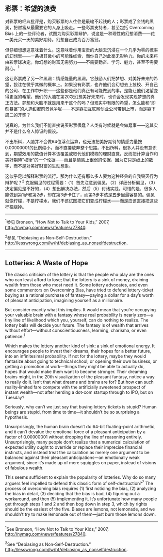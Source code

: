 ## 彩票：希望的浪费

对彩票的经典批评是，购买彩票的人往往是最输不起钱的人；彩票成了金钱的黑洞，把财富从最需要它的人身上吸走。一些彩票支持者，甚至包括 Overcoming Bias 上的一些评论者，试图为购买彩票辩护，说这是一种理性的幻想消费——花一美元买一天的美好期待，幻想自己成为百万富翁。

但仔细想想这意味着什么。这意味着你用宝贵的大脑去沉浸在一个几乎为零的概率的幻想里——一条极其微小的可能性线索，而你自己对此毫无影响力。你的未来将由彩票球决定。你幻想的财富无需努力——不需要勤奋、学习、魅力，甚至不需要耐心。<sup>1</sup>

这让彩票成了另一种黑洞：情感能量的黑洞。它鼓励人们把梦想、对美好未来的希望，投注在微乎其微的概率上。如果没有彩票，也许他们会幻想去上技校、开自己的公司、在工作中升职——这些都是他们真正有可能做到的事，是能让他们渴望变得更强的希望。他们的大脑在第20次幻想美好未来时，也许会发现实现梦想的真正方法。梦想和大脑不就是用来干这个的吗？但现实中有限的希望，怎么能和“即刻暴富”的人造甜蜜前景竞争呢——不是靠把互联网创业公司带到上市，而是靠下周二的开奖？

说真的，为什么我们不能直接说买彩票很蠢？人类有时候就是会做蠢事——这其实并不是什么令人惊讶的假设。

不出所料，人脑并不会做64位浮点运算，也无法把美好期待的情感力量按0.00000001的比例缩小，而不直接放弃整个思路。不出所料，很多人并没有意识到，期望效用的数值计算本该覆盖或取代他们模糊的理财直觉，反而把计算当作和美好期待“权衡”的一个论据——而且是情感上很弱的论据，因为它只是纸上的数字，而不是对美好财富的生动想象。

这似乎足以解释彩票的流行。那为什么还有那么多人要为这种经典的自我毁灭行为辩护呢？<sup>2</sup> 克服偏见的过程需要：（1）首先注意到偏见，（2）详细分析偏见，（3）决定偏见是不好的，（4）想出解决办法，然后（5）付诸实践。可惜的是，很多人能做到第1步和第2步，却在第3步卡住了，而第3步本该是五步里最容易的。偏见就像柠檬，不是柠檬水，我们不该试图把它们变成柠檬水——而是应该直接把这些柠檬烧掉。

---

<sup>1</sup>参见 Bronson, “How Not to Talk to Your Kids,” 2007, http://nymag.com/news/features/27840.

<sup>2</sup>参见 “Debiasing as Non-Self-Destruction.” http://lesswrong.com/lw/hf/debiasing_as_nonselfdestruction.

---

## Lotteries: A Waste of Hope

The classic criticism of the lottery is that the people who play are the ones who can least afford to lose; that the lottery is a sink of money, draining wealth from those who most need it. Some lottery advocates, and even some commentors on Overcoming Bias, have tried to defend lottery-ticket buying as a rational purchase of fantasy—paying a dollar for a day’s worth of pleasant anticipation, imagining yourself as a millionaire.

But consider exactly what this implies. It would mean that you’re occupying your valuable brain with a fantasy whose real probability is nearly zero—a tiny line of likelihood which you, yourself, can do nothing to realize. The lottery balls will decide your future. The fantasy is of wealth that arrives without effort—without conscientiousness, learning, charisma, or even patience.<sup>1</sup>

Which makes the lottery another kind of sink: a sink of emotional energy. It encourages people to invest their dreams, their hopes for a better future, into an infinitesimal probability. If not for the lottery, maybe they would fantasize about going to technical school, or opening their own business, or getting a promotion at work—things they might be able to actually do, hopes that would make them want to become stronger. Their dreaming brains might, in the 20th visualization of the pleasant fantasy, notice a way to really do it. Isn’t that what dreams and brains are for? But how can such reality-limited fare compete with the artificially sweetened prospect of instant wealth—not after herding a dot-com startup through to IPO, but on Tuesday?

Seriously, why can’t we just say that buying lottery tickets is stupid? Human beings are stupid, from time to time—it shouldn’t be so surprising a hypothesis.

Unsurprisingly, the human brain doesn’t do 64-bit floating-point arithmetic, and it can’t devalue the emotional force of a pleasant anticipation by a factor of 0.00000001 without dropping the line of reasoning entirely. Unsurprisingly, many people don’t realize that a numerical calculation of expected utility ought to override or replace their imprecise financial instincts, and instead treat the calculation as merely one argument to be balanced against their pleasant anticipations—an emotionally weak argument, since it’s made up of mere squiggles on paper, instead of visions of fabulous wealth.

This seems sufficient to explain the popularity of lotteries. Why do so many arguers feel impelled to defend this classic form of self-destruction?<sup>2</sup> The process of overcoming bias requires (1) first noticing the bias, (2) analyzing the bias in detail, (3) deciding that the bias is bad, (4) figuring out a workaround, and then (5) implementing it. It’s unfortunate how many people get through steps 1 and 2 and then bog down in step 3, which by rights should be the easiest of the five. Biases are lemons, not lemonade, and we shouldn’t try to make lemonade out of them—just burn those lemons down.

---

<sup>1</sup>See Bronson, “How Not to Talk to Your Kids,” 2007, http://nymag.com/news/features/27840.

<sup>2</sup>See “Debiasing as Non-Self-Destruction.” http://lesswrong.com/lw/hf/debiasing_as_nonselfdestruction.